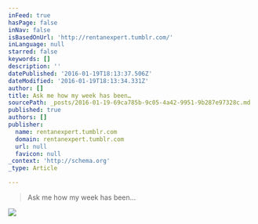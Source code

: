 ```yaml
---
inFeed: true
hasPage: false
inNav: false
isBasedOnUrl: 'http://rentanexpert.tumblr.com/'
inLanguage: null
starred: false
keywords: []
description: ''
datePublished: '2016-01-19T18:13:37.506Z'
dateModified: '2016-01-19T18:13:34.331Z'
author: []
title: Ask me how my week has been…
sourcePath: _posts/2016-01-19-69ca785b-9c05-4a42-9951-9b287e97328c.md
published: true
authors: []
publisher:
  name: rentanexpert.tumblr.com
  domain: rentanexpert.tumblr.com
  url: null
  favicon: null
_context: 'http://schema.org'
_type: Article

---
```

> Ask me how my week has been...

![](https://s3-us-west-2.amazonaws.com/the-grid-img/p/2c61f2f8ec5da6c1d5e819430509c41844620377.gif)